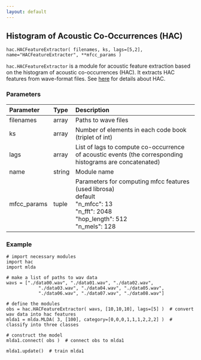 ```yaml
---
layout: default
---
```

## Histogram of Acoustic Co-Occurrences (HAC)

```
hac.HACFeatureExtractor( filenames, ks, lags=[5,2], name="HACFeatureExtracter", **mfcc_params )
```

`hac.HACFeatureExtractor` is a module for acoustic feature extraction based on the histogram of acoustic co-occurrences (HAC).
It extracts HAC features from wave-format files.
See [here](https://www.isca-speech.org/archive/interspeech_2008/i08_2554.html) for details about HAC.


### Parameters

| Parameter | Type | Description |
|:----------|:-----|:------------|
| filenames | array | Paths to wave files |
| ks        | array | Number of elements in each code book (triplet of int) |
| lags      | array | List of lags to compute co-occurrence of acoustic events (the corresponding histograms are concatenated) |
| name      | string | Module name |
|mfcc_params| tuple | Parameters for computing mfcc features (used librosa)<br>default<br>"n_mfcc": 13<br>"n_fft": 2048<br>"hop_length": 512<br>"n_mels": 128 |


### Example

```
# import necessary modules
import hac
import mlda

# make a list of paths to wav data
wavs = ["./data00.wav", "./data01.wav", "./data02.wav",
            "./data03.wav", "./data04.wav", "./data05.wav",
            "./data06.wav", "./data07.wav", "./data08.wav"]

# define the modules
obs = hac.HACFeatureExtractor( wavs, [10,10,10], lags=[5] )  # convert wav data into hac features
mlda1 = mlda.MLDA( 3, [100], category=[0,0,0,1,1,1,2,2,2] )  # classify into three classes

# construct the model
mlda1.connect( obs )  # connect obs to mlda1

mlda1.update()  # train mlda1
```
